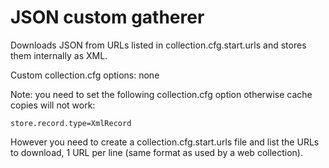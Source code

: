 # JSON custom gatherer

Downloads JSON from URLs listed in collection.cfg.start.urls and stores them internally as XML.

Custom collection.cfg options: none

Note: you need to set the following collection.cfg option otherwise cache copies will not work:

```
store.record.type=XmlRecord
```

However you need to create a collection.cfg.start.urls file and list the URLs to download, 1 URL per line (same format as used by a web collection).




